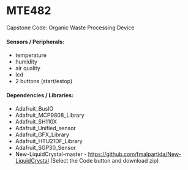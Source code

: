 # MTE482
Capstone Code: Organic Waste Processing Device
#### Sensors / Peripherals:
- temperature
- humidity
- air quality
- lcd
- 2 buttons (start/estop)

#### Dependencies / Libraries:
- Adafruit_BusIO
- Adafruit_MCP9808_Library
- Adafruit_SH110X
- Adafruit_Unified_sensor
- Adafruit_GFX_Library
- Adafruit_HTU21DF_Library
- Adafruit_SGP30_Sensor
- New-LiquidCrystal-master - https://github.com/fmalpartida/New-LiquidCrystal (Select the Code button and download zip)
